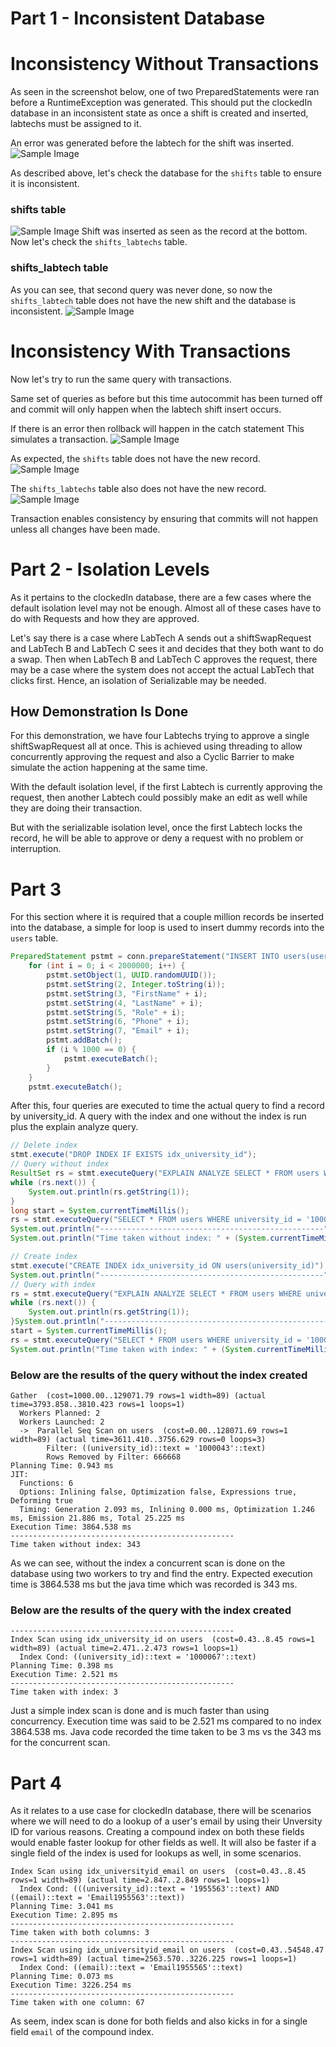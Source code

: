 # Part 1 - Inconsistent Database

# Inconsistency Without Transactions
As seen in the screenshot below, one of two PreparedStatements were ran before
a RuntimeException was generated. This should put the clockedIn database in an inconsistent
state as once a shift is created and inserted, labtechs must be assigned to it.

An error was generated before the labtech for the shift was inserted.
![Sample Image](inconsistentNoTransaction.png)

As described above, let's check the database for the `shifts` table to ensure it is inconsistent.
### shifts table
![Sample Image](shiftTable.png)
Shift was inserted as seen as the record at the bottom. Now let's check the `shifts_labtechs` table.

### shifts_labtech table
As you can see, that second query was never done, so now the `shifts_labtech` table does not have the new shift and the database is inconsistent.
![Sample Image](shifts_labtech.png)

# Inconsistency With Transactions

Now let's try to run the same query with transactions.

Same set of queries as before but this time autocommit has been turned off and 
commit will only happen when the labtech shift insert occurs.

If there is an error then rollback will happen in the catch statement 
This simulates a transaction.
![Sample Image](inconsistentWithTransaction.png)

As expected, the `shifts` table does not have the new record.
![Sample Image](shiftTable2.png)

The `shifts_labtechs` table also does not have the new record.
![Sample Image](shifts_labtech2.png)

Transaction enables consistency by ensuring that commits will not happen unless all changes have been made.

# Part 2 - Isolation Levels

As it pertains to the clockedIn database, there are a few cases where 
the default isolation level may not be enough.
Almost all of these cases have to do with Requests and how they are approved.

Let's say there is a case where LabTech A sends out a shiftSwapRequest
and LabTech B and LabTech C sees it and decides that they both want to do
a swap. Then when LabTech B and LabTech C approves the request, there may be a case 
where the system does not accept the actual LabTech that clicks first. 
Hence, an isolation of Serializable may be needed.

## How Demonstration Is Done
For this demonstration, we have four Labtechs trying to approve a single shiftSwapRequest
all at once. This is achieved using threading to allow concurrently approving the request
and also a Cyclic Barrier to make simulate the action happening at the same time.

With the default isolation level, if the first Labtech is currently approving the request, then another Labtech
could possibly make an edit as well while they are doing their transaction.

But with the serializable isolation level, once the first Labtech locks the record, he will be able to approve or deny a 
request with no problem or interruption.

# Part 3
For this section where it is required that a couple million records be 
inserted into the database, a simple for loop is used to insert dummy records into 
the `users` table.


``` java
PreparedStatement pstmt = conn.prepareStatement("INSERT INTO users(user_id, university_id, first_name, last_name, user_role, phone_num, email) VALUES (?, ?, ?, ?, ?, ?, ?)");
    for (int i = 0; i < 2000000; i++) {
        pstmt.setObject(1, UUID.randomUUID());
        pstmt.setString(2, Integer.toString(i));
        pstmt.setString(3, "FirstName" + i);
        pstmt.setString(4, "LastName" + i);
        pstmt.setString(5, "Role" + i);
        pstmt.setString(6, "Phone" + i);
        pstmt.setString(7, "Email" + i);
        pstmt.addBatch();
        if (i % 1000 == 0) {
            pstmt.executeBatch();
        }
    }
    pstmt.executeBatch();
```

After this, four queries are executed to time the actual query to find a record 
by university_id. A query with the index and one without the index is run plus the explain analyze query.

``` java
// Delete index
stmt.execute("DROP INDEX IF EXISTS idx_university_id");
// Query without index
ResultSet rs = stmt.executeQuery("EXPLAIN ANALYZE SELECT * FROM users WHERE university_id = '1000043'");
while (rs.next()) {
    System.out.println(rs.getString(1));
}
long start = System.currentTimeMillis();
rs = stmt.executeQuery("SELECT * FROM users WHERE university_id = '1000043'");
System.out.println("--------------------------------------------------");
System.out.println("Time taken without index: " + (System.currentTimeMillis() - start));

// Create index
stmt.execute("CREATE INDEX idx_university_id ON users(university_id)");
System.out.println("--------------------------------------------------");
// Query with index
rs = stmt.executeQuery("EXPLAIN ANALYZE SELECT * FROM users WHERE university_id = '1000067'");
while (rs.next()) {
    System.out.println(rs.getString(1));
}System.out.println("--------------------------------------------------");
start = System.currentTimeMillis();
rs = stmt.executeQuery("SELECT * FROM users WHERE university_id = '1000067'");
System.out.println("Time taken with index: " + (System.currentTimeMillis() - start));
```

### Below are the results of the query without the index created

```
Gather  (cost=1000.00..129071.79 rows=1 width=89) (actual time=3793.858..3810.423 rows=1 loops=1)
  Workers Planned: 2
  Workers Launched: 2
  ->  Parallel Seq Scan on users  (cost=0.00..128071.69 rows=1 width=89) (actual time=3611.410..3756.629 rows=0 loops=3)
        Filter: ((university_id)::text = '1000043'::text)
        Rows Removed by Filter: 666668
Planning Time: 0.943 ms
JIT:
  Functions: 6
  Options: Inlining false, Optimization false, Expressions true, Deforming true
  Timing: Generation 2.093 ms, Inlining 0.000 ms, Optimization 1.246 ms, Emission 21.886 ms, Total 25.225 ms
Execution Time: 3864.538 ms
--------------------------------------------------
Time taken without index: 343
```
As we can see, without the index a concurrent scan is done on the database using two workers 
to try and find the entry. Expected execution time is 3864.538 ms but the java time which was 
recorded is 343 ms.

### Below are the results of the query with the index created

```
--------------------------------------------------
Index Scan using idx_university_id on users  (cost=0.43..8.45 rows=1 width=89) (actual time=2.471..2.473 rows=1 loops=1)
  Index Cond: ((university_id)::text = '1000067'::text)
Planning Time: 0.398 ms
Execution Time: 2.521 ms
--------------------------------------------------
Time taken with index: 3
```

Just a simple index scan is done and is much faster than using concurrency. 
Execution time was said to be 2.521 ms compared to no index 3864.538 ms. 
Java code recorded the time taken to be 3 ms vs the 343 ms for the concurrent scan.


# Part 4
As it relates to a use case for clockedIn database, there will be scenarios 
where we will need to do a lookup of a user's email by using their Unversity ID 
for various reasons. Creating a compound index on both these fields would enable faster 
lookup for other fields as well. It will also be faster if a single field of the index is 
used for lookups as well, in some scenarios.

```
Index Scan using idx_universityid_email on users  (cost=0.43..8.45 rows=1 width=89) (actual time=2.847..2.849 rows=1 loops=1)
  Index Cond: (((university_id)::text = '1955563'::text) AND ((email)::text = 'Email1955563'::text))
Planning Time: 3.041 ms
Execution Time: 2.895 ms
--------------------------------------------------
Time taken with both columns: 3
--------------------------------------------------
Index Scan using idx_universityid_email on users  (cost=0.43..54548.47 rows=1 width=89) (actual time=2563.570..3226.225 rows=1 loops=1)
  Index Cond: ((email)::text = 'Email1955565'::text)
Planning Time: 0.073 ms
Execution Time: 3226.254 ms
--------------------------------------------------
Time taken with one column: 67
```

As seem, index scan is done for both fields and also kicks in for a single field `email` 
of the compound index.


